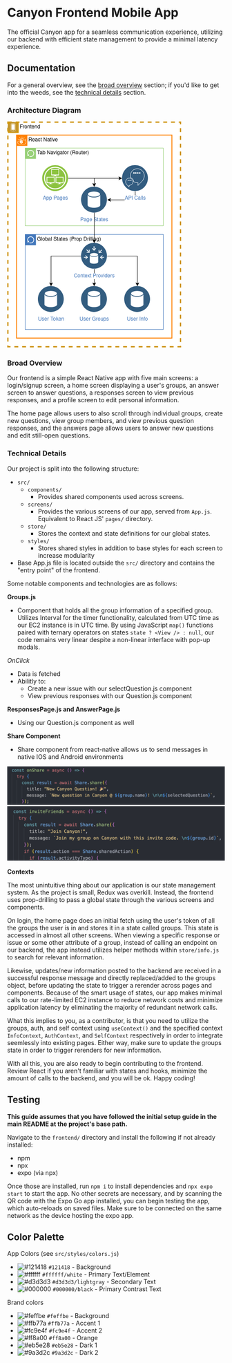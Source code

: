 # Canyon Frontend Mobile App

The official Canyon app for a seamless communication experience, utilizing our backend with efficient state management to provide a minimal latency experience.

## Documentation

For a general overview, see the [broad overview](#broad-overview) section; if you'd like to get into the weeds, see the [technical details](#technical-details) section.

### Architecture Diagram

![frontend architecture diagram](../doc/img/frontend-architecture-diagram.png)

### Broad Overview

Our frontend is a simple React Native app with five main screens: a login/signup screen, a home screen displaying a user's groups, an answer screen to answer questions, a responses screen to view previous responses, and a profile screen to edit personal information.

The home page allows users to also scroll through individual groups, create new questions, view group members, and view previous question responses, and the answers page allows users to answer new questions and edit still-open questions.

### Technical Details

Our project is split into the following structure:

- `src/`
  - `components/`
    - Provides shared components used across screens.
  - `screens/`
    - Provides the various screens of our app, served from `App.js`. Equivalent to React JS' `pages/` directory.
  - `store/`
    - Stores the context and state definitions for our global states.
  - `styles/`
    - Stores shared styles in addition to base styles for each screen to increase modularity
- Base App.js file is located outside the `src/` directory and contains the "entry point" of the frontend.

Some notable components and technologies are as follows:

**Groups.js**

- Component that holds all the group information of a specified group. Utilizes Interval for the timer functionality, calculated from UTC time as our EC2 instance is in UTC time. By using JavaScript `map()` functions paired with ternary operators on states `state ? <View /> : null`, our code remains very linear despite a non-linear interface with pop-up modals.

_OnClick_

- Data is fetched
- Abilitly to:
  - Create a new issue with our selectQuestion.js component
  - View previous responses with our Question.js component

**ResponsesPage.js and AnswerPage.js**

- Using our Question.js component as well

**Share Component**

- Share component from react-native allows us to send messages in native IOS and Android environments

![onShare share function](../doc/img/onShare.png)
![inviteFriends share function](../doc/img/inviteFriends.png?)

**Contexts**

The most unintuitive thing about our application is our state management system. As the project is small, Redux was overkill. Instead, the frontend uses prop-drilling to pass a global state through the various screens and components.

On login, the home page does an initial fetch using the user's token of all the groups the user is in and stores it in a state called groups. This state is accessed in almost all other screens. When viewing a specific response or issue or some other attribute of a group, instead of calling an endpoint on our backend, the app instead utilizes helper methods within `store/info.js` to search for relevant information.

Likewise, updates/new information posted to the backend are received in a successful response message and directly replaced/added to the groups object, before updating the state to trigger a rerender across pages and components. Because of the smart usage of states, our app makes minimal calls to our rate-limited EC2 instance to reduce network costs and minimize application latency by eliminating the majority of redundant network calls.

What this implies to you, as a contributor, is that you need to utilize the groups, auth, and self context using `useContext()` and the specified context `InfoContext`, `AuthContext`, and `SelfContext` respectively in order to integrate seemlessly into existing pages. Either way, make sure to update the groups state in order to trigger rerenders for new information.

With all this, you are also ready to begin contributing to the frontend. Review React if you aren't familiar with states and hooks, minimize the amount of calls to the backend, and you will be ok. Happy coding!

## Testing

**This guide assumes that you have followed the initial setup guide in the main README at the project's base path.**

Navigate to the `frontend/` directory and install the following if not already installed:

- npm
- npx
- expo (via npx)

Once those are installed, run `npm i` to install dependencies and `npx expo start` to start the app. No other secrets are necessary, and by scanning the QR code with the Expo Go app installed, you can begin testing the app, which auto-reloads on saved files. Make sure to be connected on the same network as the device hosting the expo app.

## Color Palette

App Colors (see `src/styles/colors.js`)

- ![#121418](https://placehold.co/15x15/121418/121418.png) `#121418` - Background
- ![#ffffff](https://placehold.co/15x15/ffffff/ffffff.png) `#ffffff/white` - Primary Text/Element
- ![#d3d3d3](https://placehold.co/15x15/d3d3d3/d3d3d3.png) `#d3d3d3/lightgray` - Secondary Text
- ![#000000](https://placehold.co/15x15/000000/000000.png) `#000000/black` - Primary Contrast Text

Brand colors

- ![#feffbe](https://placehold.co/15x15/feffbe/feffbe.png) `#feffbe` - Background
- ![#ffb77a](https://placehold.co/15x15/ffb77a/ffb77a.png) `#ffb77a` - Accent 1
- ![#fc9e4f](https://placehold.co/15x15/fc9e4f/fc9e4f.png) `#fc9e4f` - Accent 2
- ![#ff8a00](https://placehold.co/15x15/ff8a00/ff8a00.png) `#ff8a00` - Orange
- ![#eb5e28](https://placehold.co/15x15/eb5e28/eb5e28.png) `#eb5e28` - Dark 1
- ![#9a3d2c](https://placehold.co/15x15/9a3d2c/9a3d2c.png) `#9a3d2c` - Dark 2
